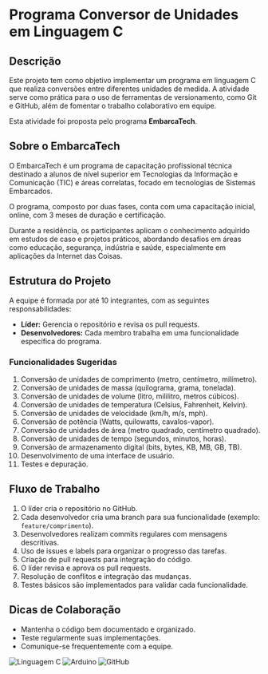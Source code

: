 # Programa Conversor de Unidades em Linguagem C

## Descrição
Este projeto tem como objetivo implementar um programa em linguagem C que realiza conversões entre diferentes unidades de medida. A atividade serve como prática para o uso de ferramentas de versionamento, como Git e GitHub, além de fomentar o trabalho colaborativo em equipe.

Esta atividade foi proposta pelo programa **EmbarcaTech**.

## Sobre o EmbarcaTech
O EmbarcaTech é um programa de capacitação profissional técnica destinado a alunos de nível superior em Tecnologias da Informação e Comunicação (TIC) e áreas correlatas, focado em tecnologias de Sistemas Embarcados.

O programa, composto por duas fases, conta com uma capacitação inicial, online, com 3 meses de duração e certificação.

Durante a residência, os participantes aplicam o conhecimento adquirido em estudos de caso e projetos práticos, abordando desafios em áreas como educação, segurança, indústria e saúde, especialmente em aplicações da Internet das Coisas.

## Estrutura do Projeto
A equipe é formada por até 10 integrantes, com as seguintes responsabilidades:
- **Líder:** Gerencia o repositório e revisa os pull requests.
- **Desenvolvedores:** Cada membro trabalha em uma funcionalidade específica do programa.

### Funcionalidades Sugeridas
1. Conversão de unidades de comprimento (metro, centímetro, milímetro).
2. Conversão de unidades de massa (quilograma, grama, tonelada).
3. Conversão de unidades de volume (litro, mililitro, metros cúbicos).
4. Conversão de unidades de temperatura (Celsius, Fahrenheit, Kelvin).
5. Conversão de unidades de velocidade (km/h, m/s, mph).
6. Conversão de potência (Watts, quilowatts, cavalos-vapor).
7. Conversão de unidades de área (metro quadrado, centímetro quadrado).
8. Conversão de unidades de tempo (segundos, minutos, horas).
9. Conversão de armazenamento digital (bits, bytes, KB, MB, GB, TB).
10. Desenvolvimento de uma interface de usuário.
11. Testes e depuração.

## Fluxo de Trabalho
1. O líder cria o repositório no GitHub.
2. Cada desenvolvedor cria uma branch para sua funcionalidade (exemplo: `feature/comprimento`).
3. Desenvolvedores realizam commits regulares com mensagens descritivas.
4. Uso de issues e labels para organizar o progresso das tarefas.
5. Criação de pull requests para integração do código.
6. O líder revisa e aprova os pull requests.
7. Resolução de conflitos e integração das mudanças.
8. Testes básicos são implementados para validar cada funcionalidade.

## Dicas de Colaboração
- Mantenha o código bem documentado e organizado.
- Teste regularmente suas implementações.
- Comunique-se frequentemente com a equipe.

![Linguagem C](https://img.shields.io/badge/C-%2300599C.svg?style=for-the-badge&logo=c&logoColor=white)
![Arduino](https://img.shields.io/badge/Arduino-%2300979D.svg?style=for-the-badge&logo=arduino&logoColor=white)
![GitHub](https://img.shields.io/badge/GitHub-%23181717.svg?style=for-the-badge&logo=github&logoColor=white)
